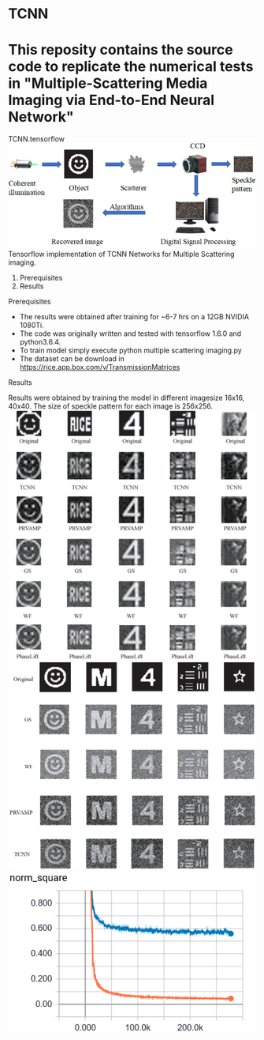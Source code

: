 # TCNN
# This reposity contains the source code to replicate the numerical tests in "Multiple-Scattering Media Imaging via End-to-End Neural Network"
TCNN.tensorflow
![](https://github.com/Ziyang1992/TCNN/blob/master/1.png)
Tensorflow implementation of TCNN Networks for Multiple Scattering imaging. 

1. Prerequisites
2. Results

Prerequisites

- The results were obtained after training for ~6-7 hrs on a 12GB NVIDIA 1080Ti.
- The code was originally written and tested with tensorflow 1.6.0 and python3.6.4. 
- To train model simply execute python multiple scattering imaging.py
- The dataset can be download in https://rice.app.box.com/v/TransmissionMatrices

Results

Results were obtained by training the model in different imagesize 16x16, 40x40. The size of speckle pattern for each image is 256x256. 
![](https://github.com/Ziyang1992/TCNN/blob/master/5.png)
![](https://github.com/Ziyang1992/TCNN/blob/master/4.png)
![](https://github.com/Ziyang1992/TCNN/blob/master/3.png)


 

      


